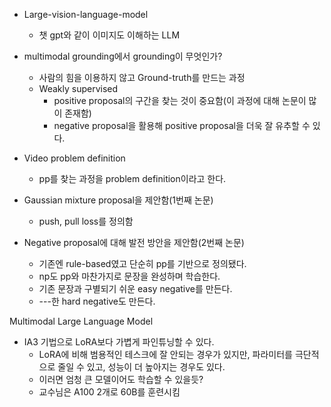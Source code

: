 - Large-vision-language-model
	- 챗 gpt와 같이 이미지도 이해하는 LLM

- multimodal grounding에서 grounding이 무엇인가?
	- 사람의 힘을 이용하지 않고 Ground-truth를 만드는 과정
	- Weakly supervised
		- positive proposal의 구간을 찾는 것이 중요함(이 과정에 대해 논문이 많이 존재함)
		- negative proposal을 활용해 positive proposal을 더욱 잘 유추할 수 있다.

- Video problem definition
	- pp를 찾는 과정을 problem definition이라고 한다.


- Gaussian mixture proposal을 제안함(1번째 논문)
	- push, pull loss를 정의함

- Negative proposal에 대해 발전 방안을 제안함(2번째 논문)
	- 기존엔 rule-based였고 단순히 pp를 기반으로 정의됐다.
	- np도 pp와 마찬가지로 문장을 완성하며 학습한다.
	- 기존 문장과 구별되기 쉬운 easy negative를 만든다.
	- ---한 hard negative도 만든다.


Multimodal Large Language Model


- IA3 기법으로 LoRA보다 가볍게 파인튜닝할 수 있다.
	- LoRA에 비해 범용적인 테스크에 잘 안되는 경우가 있지만, 파라미터를 극단적으로 줄일 수 있고, 성능이 더 높아지는 경우도 있다.
	- 이러면 엄청 큰 모델이어도 학습할 수 있을듯?
	- 교수님은 A100 2개로 60B를 훈련시킴